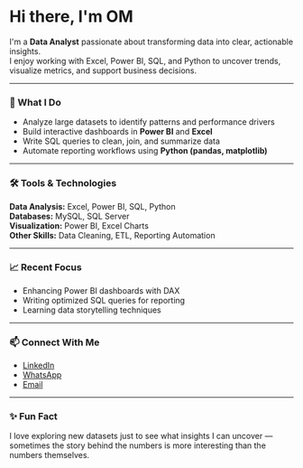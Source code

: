 # Hi there, I'm OM  

I'm a **Data Analyst** passionate about transforming data into clear, actionable insights.  
I enjoy working with Excel, Power BI, SQL, and Python to uncover trends, visualize metrics, and support business decisions.

---

### 🧠 What I Do
- Analyze large datasets to identify patterns and performance drivers  
- Build interactive dashboards in **Power BI** and **Excel**  
- Write SQL queries to clean, join, and summarize data  
- Automate reporting workflows using **Python (pandas, matplotlib)**  

---

### 🛠️ Tools & Technologies
**Data Analysis:** Excel, Power BI, SQL, Python  
**Databases:** MySQL, SQL Server  
**Visualization:** Power BI, Excel Charts  
**Other Skills:** Data Cleaning, ETL, Reporting Automation  

---

### 📈 Recent Focus
- Enhancing Power BI dashboards with DAX  
- Writing optimized SQL queries for reporting  
- Learning data storytelling techniques  

---

### 📫 Connect With Me
- [LinkedIn](https://www.linkedin.com/in/omydahima/)
- [WhatsApp](https://wa.me/919829405064/)
- [Email](mailto:drive.omy@gmail.com)

---

### ✨ Fun Fact
I love exploring new datasets just to see what insights I can uncover — sometimes the story behind the numbers is more interesting than the numbers themselves.
